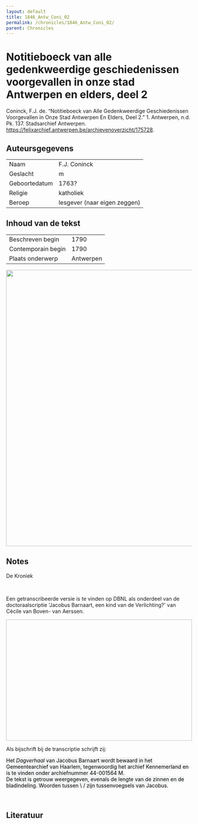 ```yaml
---
layout: default
title: 1846_Antw_Coni_02
permalink: /chronicles/1846_Antw_Coni_02/
parent: Chronicles
--- 
```



# Notitieboeck van alle gedenkweerdige geschiedenissen voorgevallen in onze stad Antwerpen en elders, deel 2 

Coninck, F.J. de. “Notitieboeck van Alle Gedenkweerdige Geschiedenissen Voorgevallen in Onze Stad Antwerpen En Elders, Deel 2.” 1. Antwerpen, n.d. Pk. 137. Stadsarchief Antwerpen. https://felixarchief.antwerpen.be/archievenoverzicht/175728. 

## Auteursgegevens 

| | | 
| --------------- | --------------- | 
| Naam | F.J. Coninck | 
| Geslacht | m | 
 | Geboortedatum | 1763? | 
| Religie | katholiek | 
| Beroep | lesgever (naar eigen zeggen) | 

## Inhoud van de tekst 

| | | 
| --------------- | --------------- | 
| Beschreven begin | 1790 | 
| Contemporain begin | 1790 | 
| Plaats onderwerp | Antwerpen | 

[<img src="..\..\barplots_chronicles\1846_Antw_Coni_02.jpg" width="750"/>](..\..\barplots_chronicles\1846_Antw_Coni_02.jpg) 

## Notes 

<div data-schema-version="8"><p>De Kroniek</p>
<p>&nbsp;</p>
<p>Een getranscribeerde versie is te vinden op DBNL als onderdeel van de doctoraalscriptie 'Jacobus Barnaart, een kind van de Verlichting?' van Cécile van Boven- van Aerssen.</p>
<p><img alt="" data-attachment-key="XMKBAG3I" width="606" height="329"></p>
<p>Als bijschrift bij de transcriptie schrijft zij:</p>
<p><span style="color: #000000"><span style="background-color: #f3f4f5">Het&nbsp;</span></span><em><span style="color: #000000"><span style="background-color: #f3f4f5">Dagverhaal</span></span></em><span style="color: #000000"><span style="background-color: #f3f4f5">&nbsp;van Jacobus Barnaart wordt bewaard in het Gemeentearchief van Haarlem, tegenwoordig het archief Kennemerland en is te vinden onder archiefnummer 44-001564 M.<br>De tekst is getrouw weergegeven, evenals de lengte van de zinnen en de bladindeling. Woorden tussen \ / zijn tussenvoegsels van Jacobus.</span></span></p>
<p>&nbsp;</p>
</div> 

## Literatuur 

